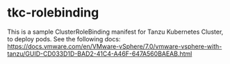 # tkc-rolebinding
This is a sample ClusterRoleBinding manifest for Tanzu Kubernetes Cluster, to deploy pods. See the following docs:
https://docs.vmware.com/en/VMware-vSphere/7.0/vmware-vsphere-with-tanzu/GUID-CD033D1D-BAD2-41C4-A46F-647A560BAEAB.html
